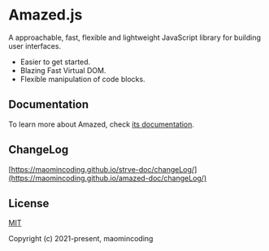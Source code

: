 # Amazed.js

A approachable, fast, flexible and lightweight JavaScript library for building user interfaces.

- Easier to get started.
- Blazing Fast Virtual DOM.
- Flexible manipulation of code blocks.

## Documentation

To learn more about Amazed, check [its documentation](https://maomincoding.github.io/amazed-doc/).

## ChangeLog

[https://maomincoding.github.io/strve-doc/changeLog/](https://maomincoding.github.io/amazed-doc/changeLog/)

## License

[MIT](http://opensource.org/licenses/MIT)

Copyright (c) 2021-present, maomincoding
